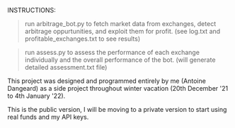 INSTRUCTIONS:

 > run arbitrage_bot.py to fetch market data from exchanges, detect arbitrage oppurtunities, and exploit them for profit. (see log.txt and profitable_exchanges.txt to see results)

 > run assess.py to assess the performance of each exchange individually and the overall performance of the bot. (will generate detailed assessment.txt file)


This project was designed and programmed entirely by me (Antoine Dangeard) as a side project throughout winter vacation (20th December '21 to 4th January '22).

This is the public version, I will be moving to a private version to start using real funds and my API keys.
